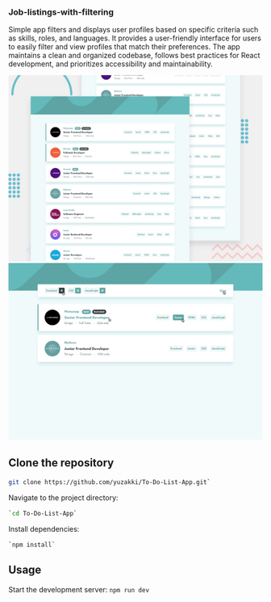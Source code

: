 ### Job-listings-with-filtering

Simple app filters and displays user profiles based on specific criteria such as skills, roles, and languages.
It provides a user-friendly interface for users to easily filter and view profiles that match their preferences.
The app maintains a clean and organized codebase, follows best practices for React development, and prioritizes accessibility and maintainability.

![Screenshot](/public//design/desktop-preview.jpg)
![Screenshot](/public//design/active-states.jpg)

## Clone the repository

```bash
git clone https://github.com/yuzakki/To-Do-List-App.git`
```

Navigate to the project directory:

```bash
`cd To-Do-List-App`
```

Install dependencies:

```bash
`npm install`
```

## Usage

Start the development server:
`npm run dev`

